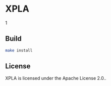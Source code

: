 
# XPLA
1
## Build

```sh
make install
```

## License

XPLA is licensed under the Apache License 2.0..
